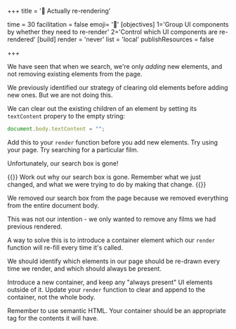 +++
title = '🔁 Actually re-rendering'

time = 30
facilitation = false
emoji= '🔁'
[objectives]
    1='Group UI components by whether they need to re-render'
    2='Control which UI components are re-rendered'
[build]
  render = 'never'
  list = 'local'
  publishResources = false

+++

We have seen that when we search, we're only _adding_ new elements, and not removing existing elements from the page.

We previously identified our strategy of clearing old elements before adding new ones. But we are not doing this.

We can clear out the existing children of an element by setting its `textContent` propery to the empty string:

```js
document.body.textContent = "";
```

Add this to your `render` function before you add new elements. Try using your page. Try searching for a particular film.

Unfortunately, our search box is gone!

{{<note type="exercise">}}
Work out why our search box is gone. Remember what we just changed, and what we were trying to do by making that change.
{{</note>}}

We removed our search box from the page because we removed everything from the entire document body.

This was not our intention - we only wanted to remove any films we had previous rendered.

A way to solve this is to introduce a container element which our `render` function will re-fill every time it's called.

We should identify which elements in our page should be re-drawn every time we render, and which should always be present.

Introduce a new container, and keep any "always present" UI elements outside of it. Update your `render` function to clear and append to the container, not the whole body.

Remember to use semantic HTML. Your container should be an appropriate tag for the contents it will have.
